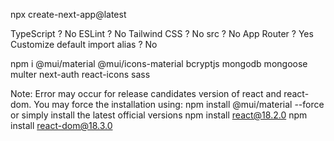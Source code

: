 npx create-next-app@latest

TypeScript ? No
ESLint ? No
Tailwind CSS ? No
src ? No
App Router ? Yes
Customize default import alias ? No

npm i @mui/material @mui/icons-material bcryptjs mongodb mongoose multer next-auth react-icons sass

Note: Error may occur for release candidates version of react and react-dom. You may force the installation using:
npm install @mui/material --force
or simply install the latest official versions
npm install react@18.2.0
npm install react-dom@18.3.0




